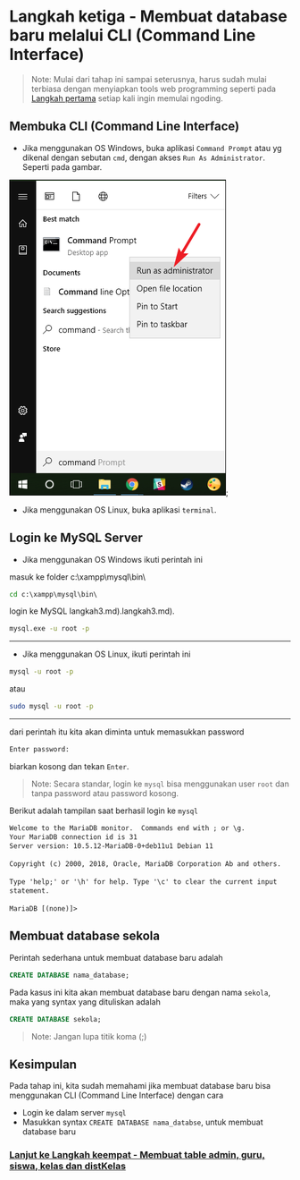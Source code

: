 # Langkah ketiga - Membuat database baru melalui CLI (Command Line Interface)

> Note: Mulai dari tahap ini sampai seterusnya, harus sudah mulai terbiasa dengan menyiapkan tools web programming seperti pada [Langkah pertama](/steps/langkah1.md) setiap kali ingin memulai ngoding.

## Membuka CLI (Command Line Interface)
* Jika menggunakan OS Windows, buka aplikasi `Command Prompt` atau yg dikenal dengan sebutan `cmd`, dengan akses `Run As Administrator`. Seperti pada gambar.

![cmd Run As Administrator!](/images/image7.png);
* Jika menggunakan OS Linux, buka aplikasi `terminal`.

## Login ke MySQL Server
* Jika menggunakan OS Windows ikuti perintah ini

masuk ke folder c:\xampp\mysql\bin\
```cmd
cd c:\xampp\mysql\bin\

```
login ke MySQL
langkah3.md).langkah3.md).
```cmd
mysql.exe -u root -p

```
___

* Jika menggunakan OS Linux, ikuti perintah ini

```bash
mysql -u root -p

```
atau
```bash
sudo mysql -u root -p

```
___
dari perintah itu kita akan diminta untuk memasukkan password

```cmd
Enter password:
```
biarkan kosong dan tekan `Enter`.

> Note: Secara standar, login ke `mysql` bisa menggunakan user `root` dan tanpa password atau password kosong.

Berikut adalah tampilan saat berhasil login ke `mysql`
```
Welcome to the MariaDB monitor.  Commands end with ; or \g.
Your MariaDB connection id is 31
Server version: 10.5.12-MariaDB-0+deb11u1 Debian 11

Copyright (c) 2000, 2018, Oracle, MariaDB Corporation Ab and others.

Type 'help;' or '\h' for help. Type '\c' to clear the current input statement.

MariaDB [(none)]>
```

## Membuat database sekola
Perintah sederhana untuk membuat database baru adalah
```sql
CREATE DATABASE nama_database;
```

Pada kasus ini kita akan membuat database baru dengan nama `sekola`, maka yang syntax yang dituliskan adalah
```sql
CREATE DATABASE sekola;
```
> Note: Jangan lupa titik koma (;)

## Kesimpulan
Pada tahap ini, kita sudah memahami jika membuat database baru bisa menggunakan CLI (Command Line Interface) dengan cara
* Login ke dalam server `mysql`
* Masukkan syntax `CREATE DATABASE nama_databse`, untuk membuat database baru

### [Lanjut ke Langkah keempat - Membuat table admin, guru, siswa, kelas dan distKelas](/steps/langkah4.md)